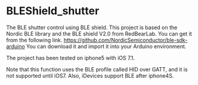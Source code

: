 BLEShield_shutter
=================

The BLE shutter control using BLE shield.
This project is based on the Nordic BLE library and the BLE shield V2.0 from RedBearLab.
You can get it from the following link.
https://github.com/NordicSemiconductor/ble-sdk-arduino
You can download it and import it into your Arduino environment.

The project has been tested on iphone5 with iOS 7.1.


Note that this function uses the BLE profile called HID over GATT, and it is not supported until iOS7.
Also, iDevices support BLE after iphone4S.
